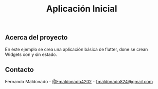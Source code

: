 <br />
<p align="center">

  <h1 align="center">Aplicación Inicial</h1>

</p>



<br>


## Acerca del proyecto

En éste ejemplo se crea una aplicación básica de flutter, done se crean Widgets con y sin estado.
  


## Contacto

Fernando Maldonado - [@Fmaldonado4202](https://twitter.com/Fmaldonado4202) - fmaldonado824@gmail.com
